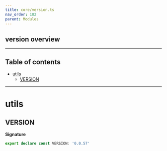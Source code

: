 ```yaml
---
title: core/version.ts
nav_order: 102
parent: Modules
---
```


## version overview

---

<h2 class="text-delta">Table of contents</h2>

- [utils](#utils)
  - [VERSION](#version)

---

# utils

## VERSION

**Signature**

```ts
export declare const VERSION: '0.0.57'
```
